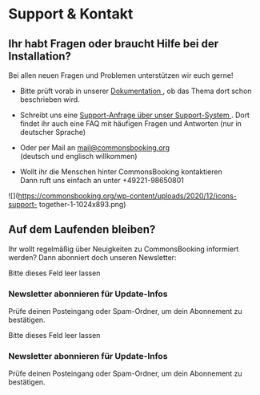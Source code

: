 #  Support & Kontakt

##  **Ihr habt Fragen oder braucht Hilfe bei der Installation?**

Bei allen neuen Fragen und Problemen unterstützen wir euch gerne!

  * Bitte prüft vorab in unserer [ Dokumentation ](https://commonsbooking.org/dokumentation/) , ob das Thema dort schon beschrieben wird. 
  * Schreibt uns eine [ Support-Anfrage über unser Support-System ](https://support.commonsbooking.org) . Dort findet ihr auch eine FAQ mit häufigen Fragen und Antworten (nur in deutscher Sprache) 
  * Oder per Mail an [ mail@commonsbooking.org ](mailto:mail@commonsbooking.org)   
(deutsch und englisch willkommen)

  * Wollt ihr die Menschen hinter CommonsBooking kontaktieren   
Dann ruft uns einfach an unter +49221-98650801

![](https://commonsbooking.org/wp-content/uploads/2020/12/icons-support-
together-1-1024x893.png)

##  Auf dem Laufenden bleiben?

Ihr wollt regelmäßig über Neuigkeiten zu CommonsBooking informiert werden?
Dann abonniert doch unseren Newsletter:

Bitte dieses Feld leer lassen

###  Newsletter abonnieren für Update-Infos

Prüfe deinen Posteingang oder Spam-Ordner, um dein Abonnement zu bestätigen.

Bitte dieses Feld leer lassen

###  Newsletter abonnieren für Update-Infos

Prüfe deinen Posteingang oder Spam-Ordner, um dein Abonnement zu bestätigen.

